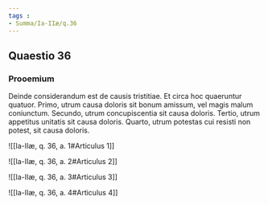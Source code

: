 ```yaml
---
tags : 
- Summa/Ia-IIæ/q.36
---
```


## Quaestio 36

### Prooemium

Deinde considerandum est de causis tristitiae. Et circa hoc quaeruntur quatuor. Primo, utrum causa doloris sit bonum amissum, vel magis malum coniunctum. Secundo, utrum concupiscentia sit causa doloris. Tertio, utrum appetitus unitatis sit causa doloris. Quarto, utrum potestas cui resisti non potest, sit causa doloris.

![[Ia-IIæ, q. 36, a. 1#Articulus 1]]

![[Ia-IIæ, q. 36, a. 2#Articulus 2]]

![[Ia-IIæ, q. 36, a. 3#Articulus 3]]

![[Ia-IIæ, q. 36, a. 4#Articulus 4]]

